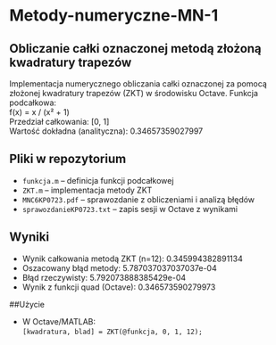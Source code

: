 # Metody-numeryczne-MN-1
## Obliczanie całki oznaczonej metodą złożoną kwadratury trapezów


Implementacja numerycznego obliczania całki oznaczonej za pomocą złożonej kwadratury trapezów (ZKT) w środowisku Octave.
Funkcja podcałkowa:\
f(x) = x / (x² + 1)\
Przedział całkowania: [0, 1]\
Wartość dokładna (analityczna): 0.34657359027997

## Pliki w repozytorium
- `funkcja.m` – definicja funkcji podcałkowej
- `ZKT.m` – implementacja metody ZKT
- `MNC6KP0723.pdf` – sprawozdanie z obliczeniami i analizą błędów
- `sprawozdanieKP0723.txt` – zapis sesji w Octave z wynikami

## Wyniki
- Wynik całkowania metodą ZKT (n=12): 0.345994382891134
- Oszacowany błąd metody: 5.787037037037037e-04
- Błąd rzeczywisty: 5.792073888385429e-04
- Wynik z funkcji quad (Octave): 0.346573590279973

##Użycie
- W Octave/MATLAB:\
`[kwadratura, blad] = ZKT(@funkcja, 0, 1, 12);`
